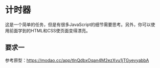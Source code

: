 # 计时器

这是一个简单的任务，但是有很多JavaScript的细节需要思考。另外，你可以使用前面学到的HTML和CSS使页面变得漂亮。

## 要求一

参考原型：https://modao.cc/app/tlnQdbxOqan4M2ezXvu1jTGyevyabbA
